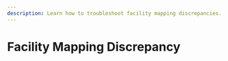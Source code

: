```yaml
---
description: Learn how to troubleshoot facility mapping discrepancies.
---
```


# Facility Mapping Discrepancy

